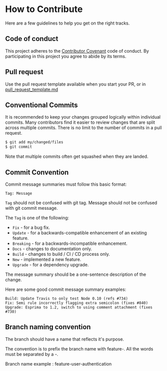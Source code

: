 # How to Contribute

Here are a few guidelines to help you get on the right tracks.
## Code of conduct
This project adheres to the [Contributor Covenant](https://www.contributor-covenant.org/) code of conduct. By participating in this project you agree to abide by its terms.

## Pull request

Use the pull request template available when you start your PR, or in [pull_request_template.md](https://github.com/HETIC-MT-P2021/framework_projec/blob/main/.github/PULL_REQUEST_TEMPLATE.md)

## Conventional Commits 
It is recommended to keep your changes grouped logically within individual
commits. Many contributors find it easier to review changes that are split
across multiple commits. There is no limit to the number of commits in a
pull request.

```sh
$ git add my/changed/files
$ git commit
```

Note that multiple commits often get squashed when they are landed.

## Commit Convention

Commit message summaries must follow this basic format:

```
Tag: Message
```

`Tag` should not be confused with git tag. Message should not be confused with git commit message.

The `Tag` is one of the following:

* `Fix` - for a bug fix.
* `Update` - for a backwards-compatible enhancement of an existing feature.
* `Breaking` - for a backwards-incompatible enhancement.
* `Docs` - changes to documentation only.
* `Build` - changes to build / CI / CD process only.
* `New` - implemented a new feature.
* `Upgrade` - for a dependency upgrade.

The message summary should be a one-sentence description of the change.

Here are some good commit message summary examples:

```
Build: Update Travis to only test Node 0.10 (refs #734)
Fix: Semi rule incorrectly flagging extra semicolon (fixes #840)
Upgrade: Esprima to 1.2, switch to using comment attachment (fixes #730)
```

## Branch naming convention

The branch should have a name that reflects it's purpose.

The convention is to prefix the branch name with feature-. All the words must be separated by a -.

Branch name example : feature-user-authentication